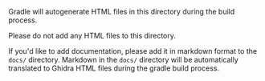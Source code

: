 Gradle will autogenerate HTML files in this directory during the build process.

Please do not add any HTML files to this directory.

If you'd like to add documentation, please add it in markdown format to the `docs/` directory. Markdown in the `docs/` directory will be automatically translated to Ghidra HTML files during the gradle build process.
